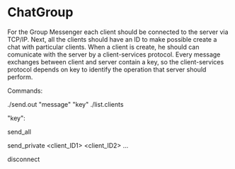 # ChatGroup

For the Group Messenger each client should be connected to the server via TCP/IP.
Next, all the clients should have an ID to make possible create a chat with particular clients.
When a client is create, he should can comunicate with the server by a client-services protocol.
Every message exchanges between client and server contain a key, so the client-services protocol depends on key to identify the operation that
server should perform.

Commands:

./send.out "message" "key"
./list.clients

"key":

send_all

send_private <client_ID1> <client_ID2> ...

disconnect
